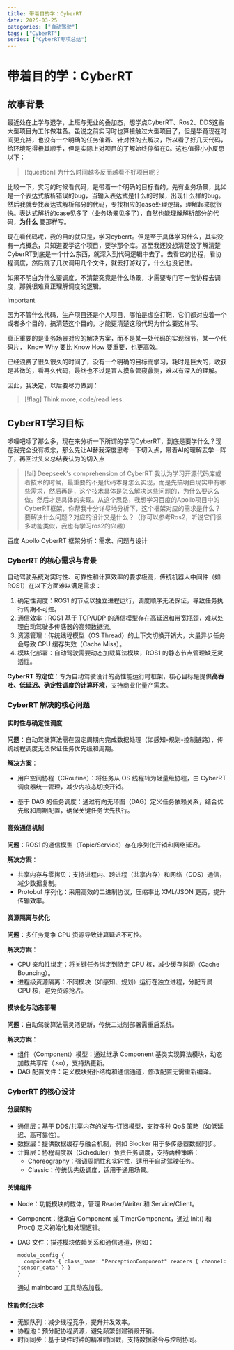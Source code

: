 ```yaml
---
title: 带着目的学：CyberRT
date: 2025-03-25
categories: ["自动驾驶"]
tags: ["CyberRT"]
series: ["CyberRT专项总结"]
---
```


# 带着目的学：CyberRT

## 故事背景

最近处在上学与退学，上班与无业的叠加态，想学点CyberRT、Ros2、DDS这些大型项目为工作做准备。虽说之前实习时也算接触过大型项目了，但是毕竟现在时间更充裕，也没有一个明确的任务催着、针对性的去解决，所以看了好几天代码，给环境配得极其顺手，但是实际上对项目的了解始终停留在0。这也值得小小反思以下：

> [!question] 为什么时间越多反而越看不好项目呢？

比较一下，实习的时候看代码，是带着一个明确的目标看的。先有业务场景，比如是一个表达式解析错误的bug，当输入表达式是什么的时候，出现什么样的bug。然后我就专找表达式解析部分的代码，专找相应的case处理逻辑，理解起来就很快。表达式解析的case见多了（业务场景见多了），自然也能理解解析部分的代码，**为什么** 要那样写。

现在看代码呢，我的目的就只是，学习cyberrt。但是至于具体学习什么，其实没有一点概念，只知道要学这个项目，要学那个库。甚至我还没想清楚没了解清楚CyberRT到底是一个什么东西，就深入到代码逻辑中去了。去看它的协程，看协程调度，然后跳了几次调用几个文件，就去打游戏了，什么也没记住。

如果不明白为什么要调度，不清楚究竟是什么场景，才需要专门写一套协程去调度，那就很难真正理解调度的逻辑。

> [!important]
> 因为不管什么代码，生产项目还是个人项目，哪怕是虚空打靶，它们都对应着一个或者多个目的，搞清楚这个目的，才能更清楚这段代码为什么要这样写。
> 
> 真正重要的是业务场景对应的解决方案，而不是某一处代码的实现细节，某一个代码片， Know Why 要比 Know How 要重要，也更高效。

已经浪费了很久很久的时间了，没有一个明确的目标而学习，耗时是巨大的，收获是甚微的，看再久代码，最终也不过是盲人摸象管窥蠡测，难以有深入的理解。

因此，我决定，以后要尽力做到：
> [!flag] Think more, code/read less.

## CyberRT学习目标

啰哩吧嗦了那么多，现在来分析一下所谓的学习CyberRT，到底是要学什么？现在我完全没有概念，那么先让AI替我深度思考一下切入点，带着AI的理解去学一阵子，再回过头来总结我认为的切入点

> [!ai] Deepseek's comprehension of CyberRT
> 我认为学习开源代码库或者技术的时候，最重要的不是代码本身怎么实现，而是先搞明白现实中有哪些需求，然后再是，这个技术具体是怎么解决这些问题的，为什么要这么做。然后才是具体的实现。从这个思路，我想学习百度的Apollo项目中的CyberRT框架，你帮我十分详尽地分析下，这个框架对应的需求是什么？要解决什么问题？对应的设计又是什么？（你可以参考Ros2，听说它们很多功能类似，我也有学习ros2的兴趣）

百度 Apollo CyberRT 框架分析：需求、问题与设计

### CyberRT 的核心需求与背景

自动驾驶系统对实时性、可靠性和计算效率的要求极高，传统机器人中间件（如ROS1）在以下方面难以满足需求：
1. 确定性调度：ROS1 的节点以独立进程运行，调度顺序无法保证，导致任务执行周期不可控。
2. 通信效率：ROS1 基于 TCP/UDP 的通信模型存在高延迟和带宽瓶颈，难以处理自动驾驶多传感器的高频数据流。
3. 资源管理：传统线程模型（OS Thread）的上下文切换开销大，大量异步任务会导致 CPU 缓存失效（Cache Miss）。
4. 模块化部署：自动驾驶需要动态加载算法模块，ROS1 的静态节点管理缺乏灵活性。

**CyberRT 的定位**：专为自动驾驶设计的高性能运行时框架，核心目标是提供**高吞吐、低延迟、确定性调度的计算环境**，支持商业化量产需求。

### CyberRT 解决的核心问题

#### 实时性与确定性调度

**问题**：自动驾驶算法需在固定周期内完成数据处理（如感知-规划-控制链路），传统线程调度无法保证任务优先级和周期。

**解决方案**：

- 用户空间协程（CRoutine）：将任务从 OS 线程转为轻量级协程，由 CyberRT 调度器统一管理，减少内核态切换开销。

- 基于 DAG 的任务调度：通过有向无环图（DAG）定义任务依赖关系，结合优先级和周期配置，确保关键任务优先执行。

#### 高效通信机制

**问题**：ROS1 的通信模型（Topic/Service）存在序列化开销和网络延迟。

**解决方案**：

- 共享内存与零拷贝：支持进程内、跨进程（共享内存）和网络（DDS）通信，减少数据复制。
- Protobuf 序列化：采用高效的二进制协议，压缩率比 XML/JSON 更高，提升传输效率。

#### 资源隔离与优化

**问题**：多任务竞争 CPU 资源导致计算延迟不可控。

**解决方案**：
- CPU 亲和性绑定：将关键任务绑定到特定 CPU 核，减少缓存抖动（Cache Bouncing）。
- 进程级资源隔离：不同模块（如感知、规划）运行在独立进程，分配专属 CPU 核，避免资源抢占。

#### 模块化与动态部署

**问题**：自动驾驶算法需灵活更新，传统二进制部署需重启系统。

**解决方案**：
- 组件（Component）模型：通过继承 Component 基类实现算法模块，动态加载共享库（.so），支持热更新。
- DAG 配置文件：定义模块拓扑结构和通信通道，修改配置无需重新编译。

### CyberRT 的核心设计
#### 分层架构

- 通信层：基于 DDS/共享内存的发布-订阅模型，支持多种 QoS 策略（如低延迟、高可靠性）。
- 数据层：提供数据缓存与融合机制，例如 Blocker 用于多传感器数据同步。
- 计算层：协程调度器（Scheduler）负责任务调度，支持两种策略：
  - Choreography：强调周期性和实时性，适用于自动驾驶任务。
  - Classic：传统优先级调度，适用于通用场景。

#### 关键组件

- Node：功能模块的载体，管理 Reader/Writer 和 Service/Client。
- Component：继承自 Component 或 TimerComponent，通过 Init() 和 Proc() 定义初始化和处理逻辑。
- DAG 文件：描述模块依赖关系和通信通道，例如：

  ```
  module_config {
    components { class_name: "PerceptionComponent" readers { channel: "sensor_data" } }
  }  
  ```
  通过 mainboard 工具动态加载。

#### 性能优化技术

- 无锁队列：减少线程竞争，提升并发效率。
- 协程池：预分配协程资源，避免频繁创建销毁开销。
- 时间同步：基于硬件时钟的精准时间戳，支持数据融合与控制协同。
